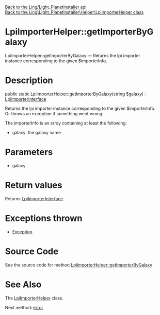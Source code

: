 [Back to the Ling/Light_PlanetInstaller api](https://github.com/lingtalfi/Light_PlanetInstaller/blob/master/doc/api/Ling/Light_PlanetInstaller.md)<br>
[Back to the Ling\Light_PlanetInstaller\Helper\LpiImporterHelper class](https://github.com/lingtalfi/Light_PlanetInstaller/blob/master/doc/api/Ling/Light_PlanetInstaller/Helper/LpiImporterHelper.md)


LpiImporterHelper::getImporterByGalaxy
================



LpiImporterHelper::getImporterByGalaxy — Returns the lpi importer instance corresponding to the given $importerInfo.




Description
================


public static [LpiImporterHelper::getImporterByGalaxy](https://github.com/lingtalfi/Light_PlanetInstaller/blob/master/doc/api/Ling/Light_PlanetInstaller/Helper/LpiImporterHelper/getImporterByGalaxy.md)(string $galaxy) : [LpiImporterInterface](https://github.com/lingtalfi/Light_PlanetInstaller/blob/master/doc/api/Ling/Light_PlanetInstaller/Importer/LpiImporterInterface.md)




Returns the lpi importer instance corresponding to the given $importerInfo.
Or throws an exception if something went wrong.

The importerInfo is an array containing at least the following:

- galaxy: the galaxy name




Parameters
================


- galaxy

    


Return values
================

Returns [LpiImporterInterface](https://github.com/lingtalfi/Light_PlanetInstaller/blob/master/doc/api/Ling/Light_PlanetInstaller/Importer/LpiImporterInterface.md).


Exceptions thrown
================

- [Exception](http://php.net/manual/en/class.exception.php).&nbsp;







Source Code
===========
See the source code for method [LpiImporterHelper::getImporterByGalaxy](https://github.com/lingtalfi/Light_PlanetInstaller/blob/master/Helper/LpiImporterHelper.php#L31-L57)


See Also
================

The [LpiImporterHelper](https://github.com/lingtalfi/Light_PlanetInstaller/blob/master/doc/api/Ling/Light_PlanetInstaller/Helper/LpiImporterHelper.md) class.

Next method: [error](https://github.com/lingtalfi/Light_PlanetInstaller/blob/master/doc/api/Ling/Light_PlanetInstaller/Helper/LpiImporterHelper/error.md)<br>


